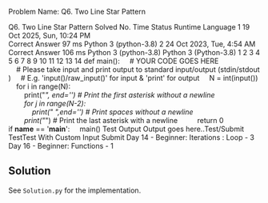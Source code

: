 Problem Name: Q6. Two Line Star Pattern

Q6. Two Line Star Pattern
Solved
No.	Time	Status	Runtime	Language
1
	19 Oct 2025, Sun, 10:24 PM	
Correct Answer
	97 ms	Python 3 (python-3.8)
2
	24 Oct 2023, Tue, 4:54 AM	
Correct Answer
	106 ms	Python 3 (python-3.8)
Python 3 (Python-3.8)
1
2
3
4
5
6
7
8
9
10
11
12
13
14
def main():
    # YOUR CODE GOES HERE
    # Please take input and print output to standard input/output (stdin/stdout)
    # E.g. 'input()/raw_input()' for input & 'print' for output
    N = int(input())
    for i in range(N):
        print("*", end='') # Print the first asterisk without a newline
        for j in range(N-2):
            print(" ",end='') # Print spaces without a newline
        print("*") # Print the last asterisk with a newline     
    return 0
if __name__ == '__main__':
    main()
Test Output
Output goes here..Test/Submit
TestTest With Custom Input
Submit
Day 14 - Beginner: Iterations : Loop - 3
Day 16 - Beginner: Functions - 1

## Solution

See `Solution.py` for the implementation.